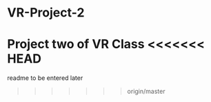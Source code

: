 # VR-Project-2
Project two of VR Class
<<<<<<< HEAD
=======
readme to be entered later
>>>>>>> origin/master
